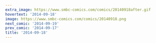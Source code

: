 ```yaml
---
extra_image: https://www.smbc-comics.com/comics/20140918after.gif
hovertext: '2014-09-18'
image: https://www.smbc-comics.com/comics/20140918.png
next_comic: '2014-09-19'
prev_comic: '2014-09-17'
title: '2014-09-18'
---
```


